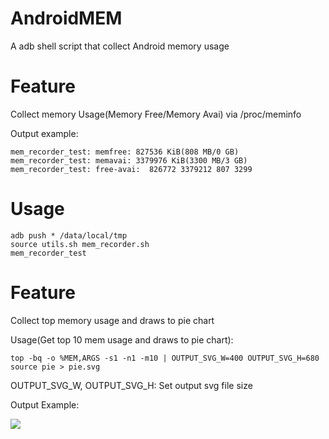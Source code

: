 # AndroidMEM

A adb shell script that collect Android memory usage

# Feature

Collect memory Usage(Memory Free/Memory Avai) via /proc/meminfo

Output example:

```
mem_recorder_test: memfree: 827536 KiB(808 MB/0 GB)
mem_recorder_test: memavai: 3379976 KiB(3300 MB/3 GB)
mem_recorder_test: free-avai:  826772 3379212 807 3299
```

# Usage

```
adb push * /data/local/tmp
source utils.sh mem_recorder.sh
mem_recorder_test
```
# Feature

Collect top memory usage and draws to pie chart

Usage(Get top 10 mem usage and draws to pie chart):

```
top -bq -o %MEM,ARGS -s1 -n1 -m10 | OUTPUT_SVG_W=400 OUTPUT_SVG_H=680  source pie > pie.svg
```

OUTPUT_SVG_W, OUTPUT_SVG_H: Set output svg file size

Output Example:

![](https://cdn.jsdelivr.net/gh/NasdaqGodzilla/PeacePicture/img/pie_example_output.svg)

